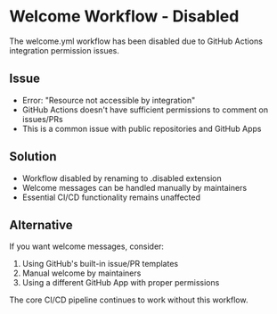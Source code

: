 # Welcome Workflow - Disabled

The welcome.yml workflow has been disabled due to GitHub Actions integration permission issues.

## Issue
- Error: "Resource not accessible by integration"
- GitHub Actions doesn't have sufficient permissions to comment on issues/PRs
- This is a common issue with public repositories and GitHub Apps

## Solution
- Workflow disabled by renaming to .disabled extension
- Welcome messages can be handled manually by maintainers
- Essential CI/CD functionality remains unaffected

## Alternative
If you want welcome messages, consider:
1. Using GitHub's built-in issue/PR templates
2. Manual welcome by maintainers
3. Using a different GitHub App with proper permissions

The core CI/CD pipeline continues to work without this workflow.